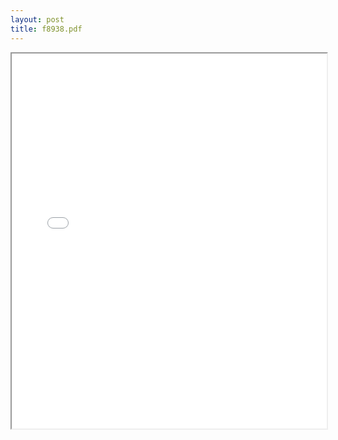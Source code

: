 ```yaml
---
layout: post
title: f8938.pdf
---
```


<div class="pdf-container">
<iframe src="/ea/assets/pdfs/f8938.pdf" height="600" width="100%" allowFullScreen="true"></iframe>
</div>

